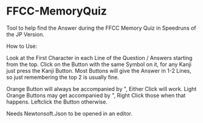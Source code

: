 # FFCC-MemoryQuiz
 Tool to help find the Answer during the FFCC Memory Quiz in Speedruns of the JP Version.

How to Use:

Look at the First Character in each Line of the Question / Answers starting from the top.
Click on the Button with the same Symbol on it, for any Kanji just press the Kanji Button.
Most Buttons will give the Answer in 1-2 Lines, so just remembering the top 2 is usually fine.

Orange Button will always be accompanied by ", Either Click will work.
Light Orange Buttons may get accompanied by ", Right Click those when that happens.
Leftclick the Button otherwise.



Needs Newtonsoft.Json to be opened in an editor.